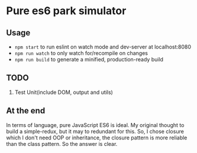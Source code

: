 # Pure es6 park simulator

## Usage
* `npm start` to run eslint on watch mode and dev-server at localhost:8080
* `npm run watch` to only watch for/recompile on changes
* `npm run build` to generate a minified, production-ready build

## TODO
1. Test Unit(include DOM, output and utils)

## At the end
In terms of language, pure JavaScript ES6 is ideal.
My original thought to build a simple-redux, but it may to redundant for this. So, I chose closure which I don't need OOP or inheritance, the closure pattern is more reliable than the class pattern. So the answer is clear.

